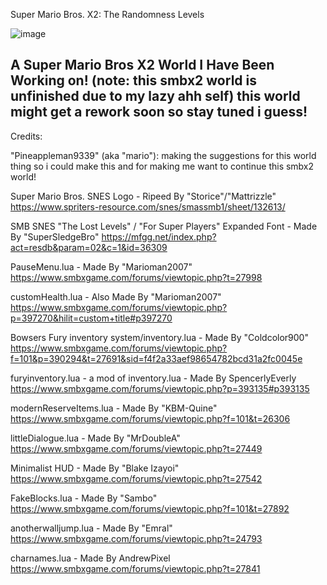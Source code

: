 Super Mario Bros. X2: The Randomness Levels

![image](https://github.com/PizzaLuigi647/SMBX2-The-Randomness-Levels/assets/84218371/67707865-a7a7-4642-9ed2-5e61fc895a3c)

A Super Mario Bros X2 World I Have Been Working on!
(note: this smbx2 world is unfinished due to my lazy ahh self)
this world might get a rework soon so stay tuned i guess!
----------------------------------------------------------------
Credits:


"Pineappleman9339" (aka "mario"):
making the suggestions for this world thing so i could make this
and for making me want to continue this smbx2 world!

Super Mario Bros. SNES Logo - Ripeed By "Storice"/"Mattrizzle"
https://www.spriters-resource.com/snes/smassmb1/sheet/132613/

SMB SNES "The Lost Levels" / "For Super Players" Expanded Font - Made By "SuperSledgeBro"
https://mfgg.net/index.php?act=resdb&param=02&c=1&id=36309

PauseMenu.lua - Made By "Marioman2007"
https://www.smbxgame.com/forums/viewtopic.php?t=27998

customHealth.lua - Also Made By "Marioman2007"
https://www.smbxgame.com/forums/viewtopic.php?p=397270&hilit=custom+title#p397270

Bowsers Fury inventory system/inventory.lua - Made By "Coldcolor900"
https://www.smbxgame.com/forums/viewtopic.php?f=101&p=390294&t=27691&sid=f4f2a33aef98654782bcd31a2fc0045e

furyinventory.lua - a mod of inventory.lua - Made By SpencerlyEverly
https://www.smbxgame.com/forums/viewtopic.php?p=393135#p393135

modernReserveItems.lua - Made By "KBM-Quine"
https://www.smbxgame.com/forums/viewtopic.php?f=101&t=26306
 
littleDialogue.lua - Made By "MrDoubleA"
https://www.smbxgame.com/forums/viewtopic.php?t=27449
	
Minimalist HUD - Made By "Blake Izayoi"
https://www.smbxgame.com/forums/viewtopic.php?t=27542

FakeBlocks.lua - Made By "Sambo"
https://www.smbxgame.com/forums/viewtopic.php?f=101&t=27892

anotherwalljump.lua - Made By "Emral"
https://www.smbxgame.com/forums/viewtopic.php?t=24793

charnames.lua - Made By AndrewPixel
https://www.smbxgame.com/forums/viewtopic.php?t=27841
